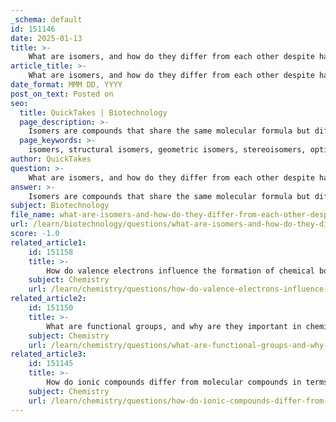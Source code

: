 ```yaml
---
_schema: default
id: 151146
date: 2025-01-13
title: >-
    What are isomers, and how do they differ from each other despite having the same molecular formula?
article_title: >-
    What are isomers, and how do they differ from each other despite having the same molecular formula?
date_format: MMM DD, YYYY
post_on_text: Posted on
seo:
  title: QuickTakes | Biotechnology
  page_description: >-
    Isomers are compounds that share the same molecular formula but differ in the arrangement of their atoms, leading to distinct structural configurations and properties, which is crucial in chemistry.
  page_keywords: >-
    isomers, structural isomers, geometric isomers, stereoisomers, optical isomers, molecular formula, chemical compounds, glucose, fructose, galactose, properties, structure, connectivity
author: QuickTakes
question: >-
    What are isomers, and how do they differ from each other despite having the same molecular formula?
answer: >-
    Isomers are compounds that share the same molecular formula but differ in the arrangement of their atoms, leading to distinct structural configurations and properties. This phenomenon is crucial in chemistry because even slight variations in structure can result in significant differences in physical and chemical behavior.\n\nThere are several types of isomers, including:\n\n1. **Structural Isomers**: These isomers differ in the connectivity of their atoms. For example, butanol (C4H10O) can exist as n-butanol (a straight-chain structure) or isobutanol (a branched structure). \n\n2. **Geometric Isomers (Cis-Trans Isomers)**: These isomers occur due to restricted rotation around a double bond or a ring structure. For instance, in 2-butene (C4H8), the cis isomer has the two methyl groups on the same side of the double bond, while the trans isomer has them on opposite sides.\n\n3. **Stereoisomers**: These isomers have the same connectivity but differ in the spatial arrangement of atoms. This category includes enantiomers, which are non-superimposable mirror images of each other, and diastereomers, which are not mirror images.\n\n4. **Optical Isomers**: A specific type of stereoisomer that can rotate plane-polarized light. These isomers typically contain one or more chiral centers.\n\nA classic example of isomers is the sugars glucose, fructose, and galactose, all of which have the molecular formula C6H12O6. Despite having the same number of carbon, hydrogen, and oxygen atoms, their structural differences lead to varying properties and functions. For instance, glucose is an aldohexose, while fructose is a ketohexose, which affects their sweetness and how they are metabolized in the body.\n\nIn summary, isomers are vital in understanding the diversity of chemical compounds, as their different structures can lead to vastly different properties and applications, despite having the same molecular formula.
subject: Biotechnology
file_name: what-are-isomers-and-how-do-they-differ-from-each-other-despite-having-the-same-molecular-formula.md
url: /learn/biotechnology/questions/what-are-isomers-and-how-do-they-differ-from-each-other-despite-having-the-same-molecular-formula
score: -1.0
related_article1:
    id: 151158
    title: >-
        How do valence electrons influence the formation of chemical bonds?
    subject: Chemistry
    url: /learn/chemistry/questions/how-do-valence-electrons-influence-the-formation-of-chemical-bonds
related_article2:
    id: 151150
    title: >-
        What are functional groups, and why are they important in chemical reactions?
    subject: Chemistry
    url: /learn/chemistry/questions/what-are-functional-groups-and-why-are-they-important-in-chemical-reactions
related_article3:
    id: 151145
    title: >-
        How do ionic compounds differ from molecular compounds in terms of their molecular formula?
    subject: Chemistry
    url: /learn/chemistry/questions/how-do-ionic-compounds-differ-from-molecular-compounds-in-terms-of-their-molecular-formula
---
```


&nbsp;